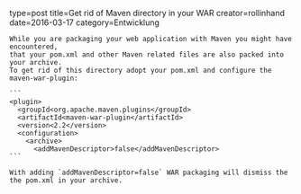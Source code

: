 type=post
title=Get rid of Maven directory in your WAR
creator=rollinhand
date=2016-03-17
category=Entwicklung
~~~~~~
While you are packaging your web application with Maven you might have encountered, 
that your pom.xml and other Maven related files are also packed into your archive. 
To get rid of this directory adopt your pom.xml and configure the maven-war-plugin:

```
<plugin>
  <groupId<org.apache.maven.plugins</groupId>
  <artifactId<maven-war-plugin</artifactId>
  <version<2.2</version>
  <configuration>
    <archive>
      <addMavenDescriptor>false</addMavenDescriptor>
```

With adding `addMavenDescriptor=false` WAR packaging will dismiss the the pom.xml in your archive.
